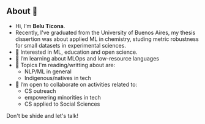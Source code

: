 ## About 👋 

- Hi, I’m **Belu Ticona**.
- Recently, I've graduated from the University of Buenos Aires, my thesis dissertion was about applied ML in chemistry, studing metric robustness for small datasets in experimental sciences.
- 👀 Interested in ML, education and open science.
- 🌱 I’m learning about MLOps and low-resource languages
- 🔬 Topics I'm reading/writting about are:
    - NLP/ML in general
    - Indigenous/natives in tech
- 💞️ I’m open to collaborate on activities related to:
  - CS outreach 
  - empowering minorities in tech
  - CS applied to Social Sciences
  
Don't be shide and let's talk!
<!---
pacasi/pacasi is a ✨ special ✨ repository because its `README.md` (this file) appears on your GitHub profile.
You can click the Preview link to take a look at your changes.
--->
